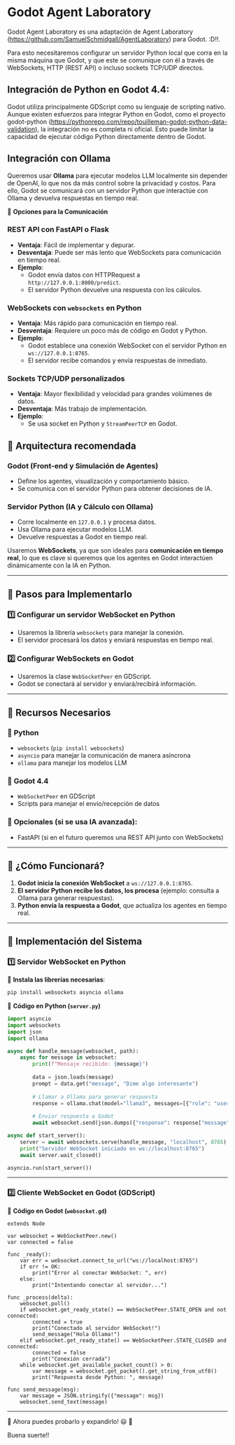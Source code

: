 # Godot Agent Laboratory

Godot Agent Laboratory es una adaptación de Agent Laboratory (https://github.com/SamuelSchmidgall/AgentLaboratory) para Godot. :D!!.

Para esto necesitaremos configurar un servidor Python local que corra en la misma máquina que Godot, y que este se comunique con él a través de WebSockets, HTTP (REST API) o incluso sockets TCP/UDP directos.

## Integración de Python en Godot 4.4:

Godot utiliza principalmente GDScript como su lenguaje de scripting nativo. Aunque existen esfuerzos para integrar Python en Godot, como el proyecto godot-python (https://pythonrepo.com/repo/touilleman-godot-python-data-validation), la integración no es completa ni oficial. Esto puede limitar la capacidad de ejecutar código Python directamente dentro de Godot.

## Integración con Ollama

Queremos usar **Ollama** para ejecutar modelos LLM localmente sin depender de OpenAI, lo que nos da más control sobre la privacidad y costos. Para ello, Godot se comunicará con un servidor Python que interactúe con Ollama y devuelva respuestas en tiempo real.

📌 **Opciones para la Comunicación**

### **REST API con FastAPI o Flask**
- **Ventaja**: Fácil de implementar y depurar.
- **Desventaja**: Puede ser más lento que WebSockets para comunicación en tiempo real.
- **Ejemplo**:
  - Godot envía datos con HTTPRequest a `http://127.0.0.1:8000/predict`.
  - El servidor Python devuelve una respuesta con los cálculos.

### **WebSockets con `websockets` en Python**
- **Ventaja**: Más rápido para comunicación en tiempo real.
- **Desventaja**: Requiere un poco más de código en Godot y Python.
- **Ejemplo**:
  - Godot establece una conexión WebSocket con el servidor Python en `ws://127.0.0.1:8765`.
  - El servidor recibe comandos y envía respuestas de inmediato.

### **Sockets TCP/UDP personalizados**
- **Ventaja**: Mayor flexibilidad y velocidad para grandes volúmenes de datos.
- **Desventaja**: Más trabajo de implementación.
- **Ejemplo**:
  - Se usa socket en Python y `StreamPeerTCP` en Godot.

## 📌 Arquitectura recomendada

### **Godot (Front-end y Simulación de Agentes)**
- Define los agentes, visualización y comportamiento básico.
- Se comunica con el servidor Python para obtener decisiones de IA.

### **Servidor Python (IA y Cálculo con Ollama)**
- Corre localmente en `127.0.0.1` y procesa datos.
- Usa Ollama para ejecutar modelos LLM.
- Devuelve respuestas a Godot en tiempo real.

Usaremos **WebSockets**, ya que son ideales para **comunicación en tiempo real**, lo que es clave si queremos que los agentes en Godot interactúen dinámicamente con la IA en Python.

---

## **📌 Pasos para Implementarlo**

### **1️⃣ Configurar un servidor WebSocket en Python**
- Usaremos la librería `websockets` para manejar la conexión.
- El servidor procesará los datos y enviará respuestas en tiempo real.

### **2️⃣ Configurar WebSockets en Godot**
- Usaremos la clase `WebSocketPeer` en GDScript.
- Godot se conectará al servidor y enviará/recibirá información.

---

## **📌 Recursos Necesarios**

### 🔹 **Python**
- `websockets` (`pip install websockets`)
- `asyncio` para manejar la comunicación de manera asíncrona
- `ollama` para manejar los modelos LLM

### 🔹 **Godot 4.4**
- `WebSocketPeer` en GDScript
- Scripts para manejar el envío/recepción de datos

### 🔹 **Opcionales** (si se usa IA avanzada):
- FastAPI (si en el futuro queremos una REST API junto con WebSockets)

---

## **📌 ¿Cómo Funcionará?**

1. **Godot inicia la conexión WebSocket** a `ws://127.0.0.1:8765`.
2. **El servidor Python recibe los datos, los procesa** (ejemplo: consulta a Ollama para generar respuestas).
3. **Python envía la respuesta a Godot**, que actualiza los agentes en tiempo real.

---

## **🎯 Implementación del Sistema**

### **1️⃣ Servidor WebSocket en Python**

📌 **Instala las librerías necesarias**:
```sh
pip install websockets asyncio ollama
```

📜 **Código en Python (`server.py`)**
```python
import asyncio
import websockets
import json
import ollama

async def handle_message(websocket, path):
    async for message in websocket:
        print(f"Mensaje recibido: {message}")
        
        data = json.loads(message)
        prompt = data.get("message", "Dime algo interesante")
        
        # Llamar a Ollama para generar respuesta
        response = ollama.chat(model="llama3", messages=[{"role": "user", "content": prompt}])
        
        # Enviar respuesta a Godot
        await websocket.send(json.dumps({"response": response["message"]["content"]}))

async def start_server():
    server = await websockets.serve(handle_message, "localhost", 8765)
    print("Servidor WebSocket iniciado en ws://localhost:8765")
    await server.wait_closed()

asyncio.run(start_server())
```

---

### **2️⃣ Cliente WebSocket en Godot (GDScript)**

📜 **Código en Godot (`websocket.gd`)**
```gdscript
extends Node

var websocket = WebSocketPeer.new()
var connected = false

func _ready():
    var err = websocket.connect_to_url("ws://localhost:8765")
    if err != OK:
        print("Error al conectar WebSocket: ", err)
    else:
        print("Intentando conectar al servidor...")

func _process(delta):
    websocket.poll()
    if websocket.get_ready_state() == WebSocketPeer.STATE_OPEN and not connected:
        connected = true
        print("Conectado al servidor WebSocket!")
        send_message("Hola Ollama!")
    elif websocket.get_ready_state() == WebSocketPeer.STATE_CLOSED and connected:
        connected = false
        print("Conexión cerrada")
    while websocket.get_available_packet_count() > 0:
        var message = websocket.get_packet().get_string_from_utf8()
        print("Respuesta desde Python: ", message)

func send_message(msg):
    var message = JSON.stringify({"message": msg})
    websocket.send_text(message)
```

---

🚀 Ahora puedes probarlo y expandirlo! 😃 🚀


 Buena suerte!!
